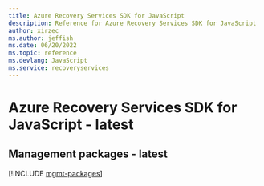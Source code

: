```yaml
---
title: Azure Recovery Services SDK for JavaScript
description: Reference for Azure Recovery Services SDK for JavaScript
author: xirzec
ms.author: jeffish
ms.date: 06/20/2022
ms.topic: reference
ms.devlang: JavaScript
ms.service: recoveryservices
---
```

# Azure Recovery Services SDK for JavaScript - latest
## Management packages - latest
[!INCLUDE [mgmt-packages](recovery-services-mgmt-index.md)]

